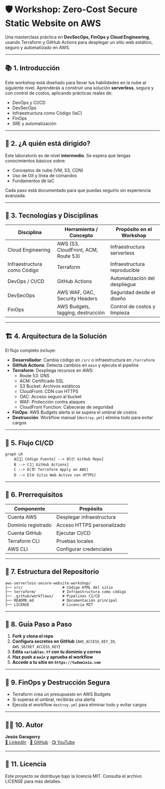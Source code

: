 # 🛡️ Workshop: Zero-Cost Secure Static Website on AWS

Una masterclass práctica en **DevSecOps, FinOps y Cloud Engineering**, usando Terraform y GitHub Actions para desplegar un sitio web estático, seguro y automatizado en AWS.

---

## 📚 1. Introducción

Este workshop está diseñado para llevar tus habilidades en la nube al siguiente nivel. Aprenderás a construir una solución **serverless**, segura y con control de costos, aplicando prácticas reales de:

- DevOps y CI/CD
- DevSecOps
- Infraestructura como Código (IaC)
- FinOps
- SRE y automatización

---

## 🎯 2. ¿A quién está dirigido?

Este laboratorio es de nivel **intermedio**. Se espera que tengas conocimientos básicos sobre:

- Conceptos de nube (VM, S3, CDN)
- Uso de Git y línea de comandos
- Fundamentos de IaC

Cada paso está documentado para que puedas seguirlo sin experiencia avanzada.

---

## 🧰 3. Tecnologías y Disciplinas

| Disciplina              | Herramienta / Concepto                 | Propósito en el Workshop |
|-------------------------|----------------------------------------|---------------------------|
| Cloud Engineering       | AWS (S3, CloudFront, ACM, Route 53)    | Infraestructura serverless |
| Infraestructura como Código | Terraform                         | Infraestructura reproducible |
| DevOps / CI/CD          | GitHub Actions                         | Automatización del despliegue |
| DevSecOps               | AWS WAF, OAC, Security Headers         | Seguridad desde el diseño |
| FinOps                  | AWS Budgets, tagging, destrucción      | Control de costos y limpieza |

---

## 🏗️ 4. Arquitectura de la Solución

El flujo completo incluye:

- **Desarrollador**: Cambia código en `/src` o infraestructura en `/terraform`
- **GitHub Actions**: Detecta cambios en `main` y ejecuta el pipeline
- **Terraform**: Despliega recursos en AWS:
  - Route 53: DNS
  - ACM: Certificado SSL
  - S3 Bucket: Archivos estáticos
  - CloudFront: CDN con HTTPS
  - OAC: Acceso seguro al bucket
  - WAF: Protección contra ataques
  - CloudFront Function: Cabeceras de seguridad
- **FinOps**: AWS Budgets alerta si se supera el umbral de costos
- **Destrucción**: Workflow manual (`destroy.yml`) elimina todo para evitar cargos

---

## 🧪 5. Flujo CI/CD

```mermaid
graph LR
    A[👨‍💻 Código Fuente] --> B[📦 GitHub Repo]
    B --> C[🤖 GitHub Actions]
    C --> D[🏗️ Terraform Apply en AWS]
    D --> E[🌐 Sitio Web Activo con HTTPS]
```

---

## 🔧 6. Prerrequisitos

| Componente        | Propósito |
|-------------------|-----------|
| Cuenta AWS        | Desplegar infraestructura |
| Dominio registrado| Acceso HTTPS personalizado |
| Cuenta GitHub     | Ejecutar CI/CD |
| Terraform CLI     | Pruebas locales |
| AWS CLI           | Configurar credenciales |

---

## 📁 7. Estructura del Repositorio

```
aws-serverless-secure-website-workshop/
├── src/                  # Código HTML del sitio
├── terraform/            # Infraestructura como código
├── .github/workflows/    # Pipelines CI/CD
├── README.md             # Documentación principal
├── LICENSE               # Licencia MIT
```

---

## 🚀 8. Guía Paso a Paso

1. **Fork y clona el repo**
2. **Configura secretos en GitHub** (`AWS_ACCESS_KEY_ID`, `AWS_SECRET_ACCESS_KEY`)
3. **Edita `variables.tf` con tu dominio y correo**
4. **Haz push a `main` y aprueba el workflow**
5. **Accede a tu sitio en `https://tudominio.com`**

---

## 💸 9. FinOps y Destrucción Segura

- Terraform crea un presupuesto en AWS Budgets
- Si superas el umbral, recibirás una alerta
- Ejecuta el workflow `destroy.yml` para eliminar todo y evitar cargos

---

## 👨‍🏫 10. Autor

**Jesús Garagorry**  
[🔗 LinkedIn](https://www.linkedin.com/in/jgaragorry/) · [🐙 GitHub](https://github.com/jgaragorry) · [📺 YouTube](https://www.youtube.com/@Softraincorp)

---

## 📄 11. Licencia

Este proyecto se distribuye bajo la licencia MIT. Consulta el archivo LICENSE para más detalles.

